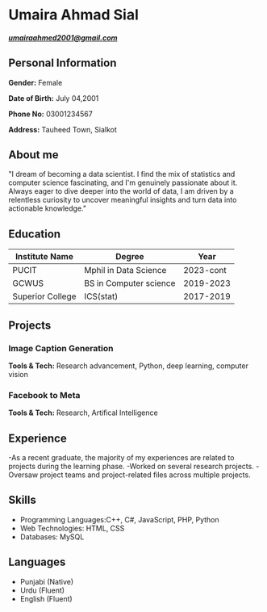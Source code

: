 # Umaira Ahmad Sial
##### umairaahmed2001@gmail.com
## Personal Information 
**Gender:** Female

**Date of Birth:** July 04,2001

**Phone No:** 03001234567

**Address:** Tauheed Town, Sialkot

## About me

"I dream of becoming a data scientist. I find the mix of statistics and computer science fascinating, and I'm genuinely passionate about it. Always eager to dive deeper into the world of data, I am driven by a relentless curiosity to uncover meaningful insights and turn data into actionable knowledge."


## Education



| Institute Name  |         Degree         |   Year    |
|-----------------|------------------------|---------- |
| PUCIT           | Mphil in Data Science  | 2023-cont |
| GCWUS           | BS in Computer science | 2019-2023 |
| Superior College| ICS(stat)              | 2017-2019 |



## Projects

### Image Caption Generation
**Tools & Tech:** Research advancement, Python, deep learning, computer vision 

### Facebook to Meta
**Tools & Tech:** Research, Artifical Intelligence

## Experience

-As a recent graduate, the majority of my experiences are related to projects during the learning phase.
-Worked on several research projects.
-Oversaw project teams and project-related files across multiple projects.

## Skills

- Programming Languages:C++, C#, JavaScript, PHP, Python  
- Web Technologies: HTML, CSS 
- Databases: MySQL

## Languages

- Punjabi (Native)
- Urdu (Fluent)
- English (Fluent)


```python

```
